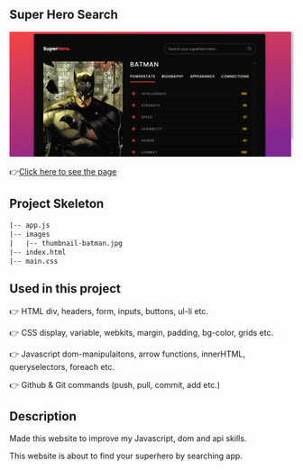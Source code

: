## Super Hero Search
![Animation](https://github.com/bbluechip/superhero-search-js/blob/master/images/Animation.gif)


👉[Click here to see the page](https://bbluechip.github.io/superhero-search-js/)

## Project Skeleton 

```
|-- app.js
|-- images
|   |-- thumbnail-batman.jpg
|-- index.html
|-- main.css
```

## Used in this project
👉 HTML div, headers, form, inputs, buttons, ul-li etc.

👉 CSS display, variable, webkits, margin, padding, bg-color, grids etc.

👉 Javascript dom-manipulaitons, arrow functions, innerHTML, queryselectors, foreach etc.

👉 Github & Git commands (push, pull, commit, add etc.)

## Description
Made this website to improve my Javascript, dom and api skills.

This website is about to find your superhero by searching app.
